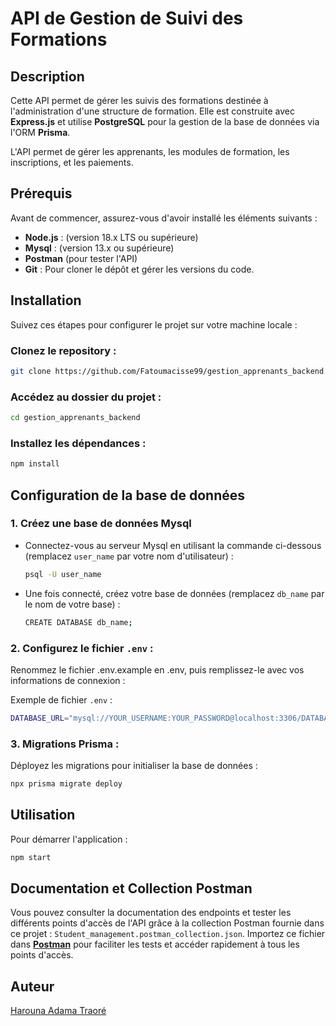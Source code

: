 
# API de Gestion de Suivi des Formations

## Description

Cette API permet de gérer les suivis des formations destinée à l'administration d'une structure de formation. Elle est construite avec **Express.js** et utilise **PostgreSQL** pour la gestion de la base de données via l'ORM **Prisma**.

L'API permet de gérer les apprenants, les modules de formation, les inscriptions, et les paiements.

## Prérequis

Avant de commencer, assurez-vous d'avoir installé les éléments suivants :

- **Node.js** : (version 18.x LTS ou supérieure)
- **Mysql** : (version 13.x ou supérieure)
- **Postman** (pour tester l'API)
- **Git** : Pour cloner le dépôt et gérer les versions du code.

## Installation

Suivez ces étapes pour configurer le projet sur votre machine locale :

### **Clonez le repository :**

```bash
git clone https://github.com/Fatoumacisse99/gestion_apprenants_backend.git
```

### **Accédez au dossier du projet :**

```bash
cd gestion_apprenants_backend
```

### **Installez les dépendances :**

```bash
npm install
```

## Configuration de la base de données

### 1. **Créez une base de données Mysql**

- Connectez-vous au serveur Mysql en utilisant la commande ci-dessous (remplacez `user_name` par votre nom d'utilisateur) :

  ```bash
  psql -U user_name
  ```

- Une fois connecté, créez votre base de données (remplacez `db_name` par le nom de votre base) :

  ```bash
  CREATE DATABASE db_name;
  ```

### 2. **Configurez le fichier `.env` :**

Renommez le fichier .env.example en .env, puis remplissez-le avec vos informations de connexion :

Exemple de fichier `.env` :

```bash
DATABASE_URL="mysql://YOUR_USERNAME:YOUR_PASSWORD@localhost:3306/DATABASE_NAME"

```

### 3. **Migrations Prisma :**

Déployez les migrations pour initialiser la base de données :

```bash
npx prisma migrate deploy
```

## Utilisation

Pour démarrer l'application :

```bash
npm start
```

## Documentation et Collection Postman

Vous pouvez consulter la documentation des endpoints et tester les différents points d'accès de l'API grâce à la collection Postman fournie dans ce projet : `Student_management.postman_collection.json`. Importez ce fichier dans **[Postman](https://www.postman.com/)** pour faciliter les tests et accéder rapidement à tous les points d'accès.

## Auteur

[Harouna Adama Traoré](https://github.com/Fatoumacisse99/)



